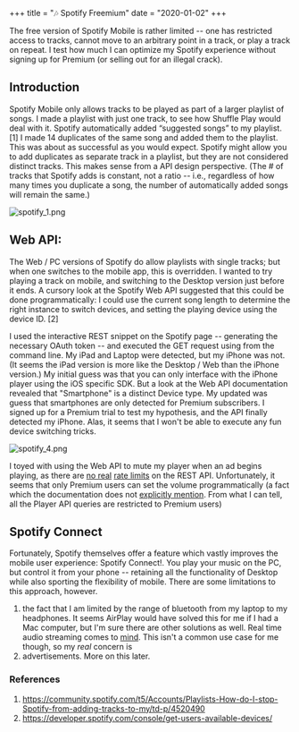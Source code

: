 +++
title = "🎶 Spotify Freemium"
date = "2020-01-02"
+++

The free version of Spotify Mobile is rather limited -- one has restricted access to tracks, cannot move to an arbitrary point in a track, or play a track on repeat. I test how much I can optimize my Spotify experience without signing up for Premium (or selling out for an illegal crack). 

## Introduction
Spotify Mobile only allows tracks to be played as part of a larger playlist of songs. I made a playlist with just one track, to see how Shuffle Play would deal with it. Spotify automatically added “suggested songs” to my playlist. [1] 
I made 14 duplicates of the same song and added them to the playlist. This was about as successful as you would expect. Spotify might allow you to add duplicates as separate track in a playlist, but they are not considered distinct tracks. This makes sense from a API design perspective. 
(The # of tracks that Spotify adds is constant, not a ratio -- i.e., regardless of how many times you duplicate a song, the number of automatically added songs will remain the same.)

![spotify_1.png](/spotify/spotify_cloning.png)

## Web API: 
The Web / PC versions of Spotify do allow playlists with single tracks; but when one switches to the mobile app, this is overridden.
I wanted to try playing a track on mobile, and switching to the Desktop version just before it ends. A cursory look at the Spotify Web API suggested that this could be done programmatically: I could use the current song length to determine the right instance to switch devices, and setting the playing device using the device  ID. [2]

I used the interactive REST snippet on the Spotify page -- generating the necessary OAuth token -- and executed the GET request using <curl> from the command line. My iPad and Laptop were detected, but my iPhone was not. (It seems the iPad version is more like the Desktop / Web than the iPhone version.)
My initial guess was that you can only interface with the iPhone player using the iOS specific SDK. But a look at the Web API documentation revealed that "Smartphone" is a distinct Device type. My updated was guess that smartphones are only detected for Premium subscribers.
I signed up for a Premium trial to test my hypothesis, and the API finally detected my iPhone.
Alas, it seems that I won't be able to execute any fun device switching tricks.

![spotify_4.png](/spotify/spotify_docs_e.png)


I toyed with using the Web API to mute my player when an ad begins playing, as there are [no real](http://jmeyers44.github.io/blog/2015/04/26/builder-beware-the-limitations-of-popular-apis/) [rate limits](https://stackoverflow.com/questions/46322838/any-ideas-about-rate-limit-request-minute-on-spotify-api/46348692) on the REST API. Unfortunately, it seems that only Premium users can set the volume programmatically (a fact which the documentation does not [explicitly mention](https://developer.spotify.com/console/put-volume/). From what I can tell, all the Player API queries are restricted to Premium users)


## Spotify Connect 

Fortunately, Spotify themselves offer a feature which vastly improves the mobile user experience: Spotify Connect!. You play your music on the PC, but control it from your phone -- retaining all the functionality of Desktop  while also sporting the flexibility of mobile.
There are some limitations to this approach, however.

1. the fact that I am limited by the range of bluetooth from my laptop to my headphones. It seems AirPlay would have solved this for me if I had a Mac computer, but I'm sure there are other solutions as well. Real time audio streaming comes to [mind](https://www.reddit.com/r/iphone/comments/1asox1/any_app_to_stream_realtime_sound_from_pc_to_iphone/). This isn't a common use case  for me though, so my *real* concern is 
2. advertisements. More on this later.

### References 

1. https://community.spotify.com/t5/Accounts/Playlists-How-do-I-stop-Spotify-from-adding-tracks-to-my/td-p/4520490
2. https://developer.spotify.com/console/get-users-available-devices/
